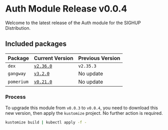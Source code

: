 # Auth Module Release v0.0.4

Welcome to the latest release of the Auth module for the SIGHUP Distribution.

## Included packages

| Package    | Current Version                                                           | Previous Version |
| ---------- | ------------------------------------------------------------------------- | ---------------- |
| `dex`      | [`v2.36.0`](https://github.com/dexidp/dex/releases/tag/v2.36.0)           | `v2.35.3`        |
| `gangway`  | [`v3.2.0`](https://github.com/vmware-archive/gangway/releases/tag/v3.2.0) | No update        |
| `pomerium` | [`v0.21.0`](https://github.com/pomerium/pomerium/releases/tag/v0.21.0)    | No update        |

### Process

To upgrade this module from `v0.0.3` to `v0.0.4`, you need to download this new version, then apply the `kustomize` project. No further action is required.

```bash
kustomize build | kubectl apply -f -
```
